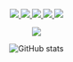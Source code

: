 <p align="center">
    <a href="https://miryang.dev/resume" target="_blank">
      <img src="https://img.shields.io/badge/Resume-EA4AAA?style=flat-square&logo=GitHub%20Sponsors&logoColor=white"/>
  </a>
  <a href="https://miryang.dev" target="_blank">
    <img src="https://img.shields.io/badge/Blog-005571?style=flat-square&logo=Bloglovin&logoColor=white"/>
  </a>
  <a href="mailto:miryang.dev@gmail.com" target="_blank">
    <img src="https://img.shields.io/badge/miryang.dev@gmail.com-EA4335?style=flat-square&logo=Gmail&logoColor=white"/>
  </a>
  <a href="https://twitter.com/MiryangJung" target="_blank">
    <img src="https://img.shields.io/badge/MiryangJung-1DA1F2?style=flat-square&logo=Twitter&logoColor=white"/>
  </a>
  <a href="https://stackoverflow.com/users/11981439/miryangjung" target="_blank">
    <img src="https://img.shields.io/badge/MiryangJung-F58025?style=flat-square&logo=Stack%20Overflow&logoColor=white"/>
  </a>
</p>

<div align="center" style="text-align:center">
    
![](https://komarev.com/ghpvc/?username=your-github-username&color=grey)
    
</div>

<div align="center" style="text-align:center">
  
  ![GitHub stats](https://github-readme-stats.vercel.app/api?username=MiryangJung&show_icons=true&theme=dark)
 
</div>

